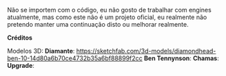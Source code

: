 Não se importem com o código, eu não gosto de trabalhar com engines atualmente, mas como este não é um projeto oficial,
eu realmente não pretendo manter uma continuação disto ou melhorar realmente.

**Créditos**

Modelos 3D:
**Diamante**: https://sketchfab.com/3d-models/diamondhead-ben-10-14d80a6b70ce4732b35a6bf88899f2cc
**Ben Tennynson**: 
**Chamas**: 
**Upgrade**: 
